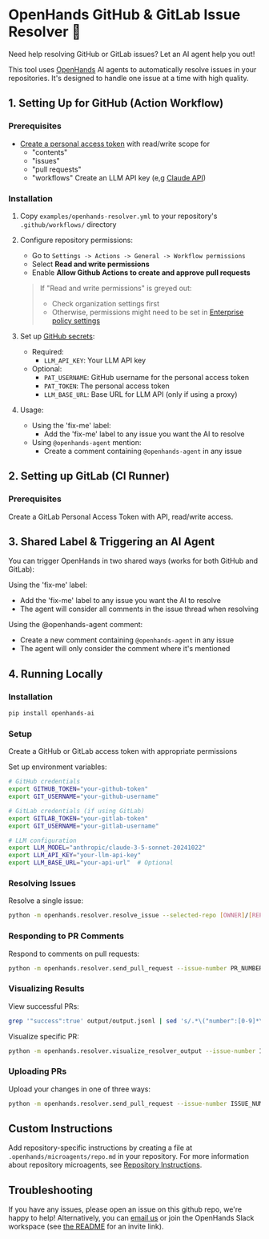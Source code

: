 # OpenHands GitHub & GitLab Issue Resolver 🙌

Need help resolving GitHub or GitLab issues? Let an AI agent help you out!

This tool uses [OpenHands](https://github.com/all-hands-ai/openhands) AI agents to automatically resolve issues in your repositories. It's designed to handle one issue at a time with high quality.

## 1. Setting Up for GitHub (Action Workflow)

### Prerequisites

- [Create a personal access token](https://github.com/settings/tokens?type=beta) with read/write scope for
  - "contents"
  - "issues"
  - "pull requests"
  - "workflows"
    Create an LLM API key (e,g [Claude API](https://www.anthropic.com/api))

### Installation

1. Copy `examples/openhands-resolver.yml` to your repository's `.github/workflows/` directory

2. Configure repository permissions:

   - Go to `Settings -> Actions -> General -> Workflow permissions`
   - Select **Read and write permissions**
   - Enable **Allow Github Actions to create and approve pull requests**

   > If "Read and write permissions" is greyed out:
   >
   > - Check organization settings first
   > - Otherwise, permissions might need to be set in [Enterprise policy settings](https://docs.github.com/en/enterprise-cloud@latest/admin/enforcing-policies/enforcing-policies-for-your-enterprise/enforcing-policies-for-github-actions-in-your-enterprise#enforcing-a-policy-for-workflow-permissions-in-your-enterprise)

3. Set up [GitHub secrets](https://docs.github.com/en/actions/security-for-github-actions/security-guides/using-secrets-in-github-actions):

   - Required:
     - `LLM_API_KEY`: Your LLM API key
   - Optional:
     - `PAT_USERNAME`: GitHub username for the personal access token
     - `PAT_TOKEN`: The personal access token
     - `LLM_BASE_URL`: Base URL for LLM API (only if using a proxy)

4. Usage:

   - Using the 'fix-me' label:
     - Add the 'fix-me' label to any issue you want the AI to resolve
   - Using `@openhands-agent` mention:
     - Create a comment containing `@openhands-agent` in any issue

## 2. Setting up GitLab (CI Runner)

### Prerequisites

Create a GitLab Personal Access Token with API, read/write access.

## 3. Shared Label & Triggering an AI Agent

You can trigger OpenHands in two shared ways (works for both GitHub and GitLab):

Using the 'fix-me' label:

- Add the 'fix-me' label to any issue you want the AI to resolve
- The agent will consider all comments in the issue thread when resolving

Using the @openhands-agent comment:

- Create a new comment containing `@openhands-agent` in any issue
- The agent will only consider the comment where it's mentioned

## 4. Running Locally

### Installation

```bash
pip install openhands-ai
```

### Setup

Create a GitHub or GitLab access token with appropriate permissions

Set up environment variables:

```bash
# GitHub credentials
export GITHUB_TOKEN="your-github-token"
export GIT_USERNAME="your-github-username"

# GitLab credentials (if using GitLab)
export GITLAB_TOKEN="your-gitlab-token"
export GIT_USERNAME="your-gitlab-username"

# LLM configuration
export LLM_MODEL="anthropic/claude-3-5-sonnet-20241022"
export LLM_API_KEY="your-llm-api-key"
export LLM_BASE_URL="your-api-url"  # Optional
```

### Resolving Issues

Resolve a single issue:

```bash
python -m openhands.resolver.resolve_issue --selected-repo [OWNER]/[REPO] --issue-number [NUMBER]
```

### Responding to PR Comments

Respond to comments on pull requests:

```bash
python -m openhands.resolver.send_pull_request --issue-number PR_NUMBER --issue-type pr
```

### Visualizing Results

View successful PRs:

```bash
grep '"success":true' output/output.jsonl | sed 's/.*\("number":[0-9]*\).*/\1/g'
```

Visualize specific PR:

```bash
python -m openhands.resolver.visualize_resolver_output --issue-number ISSUE_NUMBER --vis-method json
```

### Uploading PRs

Upload your changes in one of three ways:

```bash
python -m openhands.resolver.send_pull_request --issue-number ISSUE_NUMBER --username YOUR_GITHUB_OR_GITLAB_USERNAME --pr-type [branch|draft|ready]
```

## Custom Instructions

Add repository-specific instructions by creating a file at `.openhands/microagents/repo.md` in your repository. For more information about repository microagents, see [Repository Instructions](https://github.com/All-Hands-AI/OpenHands/tree/main/microagents#2-repository-instructions-private).

## Troubleshooting

If you have any issues, please open an issue on this github repo, we're happy to help!
Alternatively, you can [email us](mailto:contact@all-hands.dev) or join the OpenHands Slack workspace (see [the README](/README.md) for an invite link).
